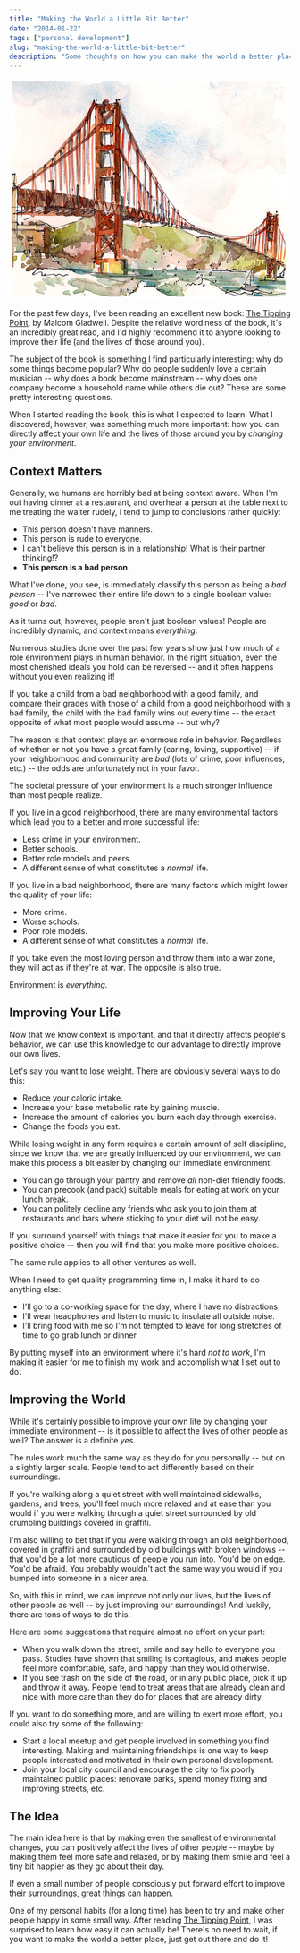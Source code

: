 ```yaml
---
title: "Making the World a Little Bit Better"
date: "2014-01-22"
tags: ["personal development"]
slug: "making-the-world-a-little-bit-better"
description: "Some thoughts on how you can make the world a better place by improving your immediate environment."
---
```



![Golden Gate Bridge Sketch][]


For the past few days, I've been reading an excellent new book: [The Tipping
Point][], by Malcom Gladwell.  Despite the relative wordiness of the book, it's
an incredibly great read, and I'd highly recommend it to anyone looking to
improve their life (and the lives of those around you).

The subject of the book is something I find particularly interesting: why do
some things become popular?  Why do people suddenly love a certain musician --
why does a book become mainstream -- why does one company become a household
name while others die out?  These are some pretty interesting questions.

When I started reading the book, this is what I expected to learn.  What I
discovered, however, was something much more important: how you can directly
affect your own life and the lives of those around you by *changing your
environment*.


## Context Matters

Generally, we humans are horribly bad at being context aware.  When I'm out
having dinner at a restaurant, and overhear a person at the table next to me
treating the waiter rudely, I tend to jump to conclusions rather quickly:

- This person doesn't have manners.
- This person is rude to everyone.
- I can't believe this person is in a relationship!  What is their partner
  thinking!?
- **This person is a bad person.**

What I've done, you see, is immediately classify this person as being a *bad
person* -- I've narrowed their entire life down to a single boolean value:
*good* or *bad*.

As it turns out, however, people aren't just boolean values!  People are
incredibly dynamic, and context means *everything*.

Numerous studies done over the past few years show just how much of a role
environment plays in human behavior.  In the right situation, even the most
cherished ideals you hold can be reversed -- and it often happens without you
even realizing it!

If you take a child from a bad neighborhood with a good family, and compare
their grades with those of a child from a good neighborhood with a bad family,
the child with the bad family wins out every time -- the exact opposite of what
most people would assume -- but why?

The reason is that context plays an enormous role in behavior.  Regardless of
whether or not you have a great family (caring, loving, supportive) -- if your
neighborhood and community are *bad* (lots of crime, poor influences, etc.) --
the odds are unfortunately not in your favor.

The societal pressure of your environment is a much stronger influence than most
people realize.

If you live in a good neighborhood, there are many environmental factors which
lead you to a better and more successful life:

- Less crime in your environment.
- Better schools.
- Better role models and peers.
- A different sense of what constitutes a *normal* life.

If you live in a bad neighborhood, there are many factors which might lower the
quality of your life:

- More crime.
- Worse schools.
- Poor role models.
- A different sense of what constitutes a *normal* life.

If you take even the most loving person and throw them into a war zone, they will
act as if they're at war.  The opposite is also true.

Environment is *everything*.


## Improving Your Life

Now that we know context is important, and that it directly affects people's
behavior, we can use this knowledge to our advantage to directly improve our
own lives.

Let's say you want to lose weight.  There are obviously several ways to do this:

- Reduce your caloric intake.
- Increase your base metabolic rate by gaining muscle.
- Increase the amount of calories you burn each day through exercise.
- Change the foods you eat.

While losing weight in any form requires a certain amount of self discipline,
since we know that we are greatly influenced by our environment, we can make
this process a bit easier by changing our immediate environment!

- You can go through your pantry and remove *all* non-diet friendly foods.
- You can precook (and pack) suitable meals for eating at work on your lunch
  break.
- You can politely decline any friends who ask you to join them at restaurants
  and bars where sticking to your diet will not be easy.

If you surround yourself with things that make it easier for you to make a
positive choice -- then you will find that you make more positive choices.

The same rule applies to all other ventures as well.

When I need to get quality programming time in, I make it hard to do anything
else:

- I'll go to a co-working space for the day, where I have no distractions.
- I'll wear headphones and listen to music to insulate all outside noise.
- I'll bring food with me so I'm not tempted to leave for long stretches of
  time to go grab lunch or dinner.

By putting myself into an environment where it's hard *not to work*, I'm making
it easier for me to finish my work and accomplish what I set out to do.


## Improving the World

While it's certainly possible to improve your own life by changing your
immediate environment -- is it possible to affect the lives of other people as
well?  The answer is a definite *yes*.

The rules work much the same way as they do for you personally -- but on a
slightly larger scale.  People tend to act differently based on their
surroundings.

If you're walking along a quiet street with well maintained sidewalks, gardens,
and trees, you'll feel much more relaxed and at ease than you would if you were
walking through a quiet street surrounded by old crumbling buildings covered in
graffiti.

I'm also willing to bet that if you were walking through an old neighborhood,
covered in graffiti and surrounded by old buildings with broken windows -- that
you'd be a lot more cautious of people you run into.  You'd be on edge.  You'd
be afraid.  You probably wouldn't act the same way you would if you bumped into
someone in a nicer area.

So, with this in mind, we can improve not only our lives, but the lives of other
people as well -- by just improving our surroundings!  And luckily, there are
tons of ways to do this.

Here are some suggestions that require almost no effort on your part:

- When you walk down the street, smile and say hello to everyone you pass.
  Studies have shown that smiling is contagious, and makes people feel more
  comfortable, safe, and happy than they would otherwise.
- If you see trash on the side of the road, or in any public place, pick it up
  and throw it away.  People tend to treat areas that are already clean and nice
  with more care than they do for places that are already dirty.

If you want to do something more, and are willing to exert more effort, you
could also try some of the following:

- Start a local meetup and get people involved in something you find
  interesting.  Making and maintaining friendships is one way to keep people
  interested and motivated in their own personal development.
- Join your local city council and encourage the city to fix poorly maintained
  public places: renovate parks, spend money fixing and improving streets, etc.


## The Idea

The main idea here is that by making even the smallest of environmental changes,
you can positively affect the lives of other people --  maybe by making them feel
more safe and relaxed, or by making them smile and feel a tiny bit happier as
they go about their day.

If even a small number of people consciously put forward effort to improve their
surroundings, great things can happen.


One of my personal habits (for a long time) has been to try and make other
people happy in some small way.  After reading [The Tipping Point][], I was
surprised to learn how easy it can actually be! There's no need to wait, if you
want to make the world a better place, just get out there and do it!


  [Golden Gate Bridge Sketch]: /static/images/2014/golden-gate-bridge-sketch.jpg "Golden Gate Bridge Sketch"
  [The Tipping Point]: http://www.amazon.com/gp/product/0316316962/ref=as_li_ss_tl?ie=UTF8&camp=1789&creative=390957&creativeASIN=0316316962&linkCode=as2&tag=rdegges-20 "The Tipping Point"
